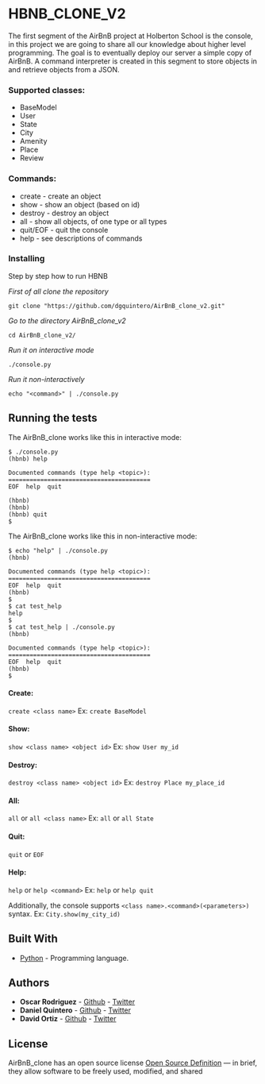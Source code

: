 # HBNB_CLONE_V2

The first segment of the AirBnB project at Holberton School is the console, in this project we are going to share all our knowledge about higher level programming. The goal is to eventually deploy our server a simple copy of AirBnB. A command interpreter is created in this segment to store objects in and retrieve objects from a JSON.

### Supported classes:
* BaseModel
* User
* State
* City
* Amenity
* Place
* Review

### Commands:
* create - create an object
* show - show an object (based on id)
* destroy - destroy an object
* all - show all objects, of one type or all types
* quit/EOF - quit the console
* help - see descriptions of commands

### Installing

Step by step how to run HBNB

*First of all clone the repository* 
```
git clone "https://github.com/dgquintero/AirBnB_clone_v2.git"
```
*Go to the directory AirBnB_clone_v2*
```
cd AirBnB_clone_v2/
```
*Run it on interactive mode*
```
./console.py
```
*Run it non-interactively*
```
echo "<command>" | ./console.py
````

## Running the tests

The AirBnB_clone works like this in interactive mode:

```
$ ./console.py
(hbnb) help

Documented commands (type help <topic>):
========================================
EOF  help  quit

(hbnb) 
(hbnb) 
(hbnb) quit
$
```

The AirBnB_clone works like this in non-interactive mode:

```
$ echo "help" | ./console.py
(hbnb)

Documented commands (type help <topic>):
========================================
EOF  help  quit
(hbnb) 
$
$ cat test_help
help
$
$ cat test_help | ./console.py
(hbnb)

Documented commands (type help <topic>):
========================================
EOF  help  quit
(hbnb) 
$
```
#### Create:
`create <class name>`
Ex:
`create BaseModel`

#### Show:
`show <class name> <object id>`
Ex:
`show User my_id`

#### Destroy:
`destroy <class name> <object id>`
Ex:
`destroy Place my_place_id`

#### All:
`all` or `all <class name>`
Ex:
`all` or `all State`

#### Quit:
`quit` or `EOF`

#### Help:
`help` or `help <command>`
Ex:
`help` or `help quit`

Additionally, the console supports `<class name>.<command>(<parameters>)` syntax.
Ex:
`City.show(my_city_id)`

## Built With

* [Python](https://www.python.org) - Programming language.


## Authors
* **Oscar Rodriguez** - [Github](https://github.com/oscarmrt) - [Twitter](https://twitter.com/OscaRT07)
* **Daniel Quintero** - [Github](https://github.com/dgquintero) - [Twitter](https://twitter.com/danielq02)
* **David Ortiz** - [Github](https://github.com/daod2003) - [Twitter](https://twitter.com/alejoortizd)

## License

AirBnB_clone has an open source license [Open Source Definition](https://opensource.org/osd) — in brief, they allow software to be freely used, modified, and shared
